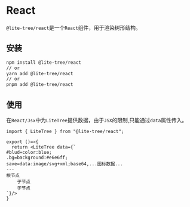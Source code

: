 # React

`@lite-tree/react`是一个`React`组件，用于渲染树形结构。

## 安装

```bash
npm install @lite-tree/react
// or
yarn add @lite-tree/react
// or
pnpm add @lite-tree/react
```

## 使用

在`React/Jsx`中为`LiteTree`提供数据，由于`JSX`的限制,只能通过`data`属性传入。

```tsx
import { LiteTree } from "@lite-tree/react";

export ()=>{
  return <LiteTree data={`
#blud=color:blue;
.bg=background:#e6e6ff;
save=data:image/svg+xml;base64,...图标数据...
---
根节点
    子节点
    子节点
`}/>
}
```

